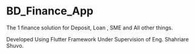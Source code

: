 # BD_Finance_App

The 1 finance solution for Deposit, Loan , SME and All other things.

Developed Using Flutter Framework Under Supervision of Eng. Shahriare Shuvo.

